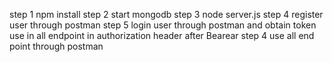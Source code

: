 step 1 npm install
step 2 start mongodb
step 3 node server.js
step 4 register user through postman
step 5 login user through postman and obtain token use in all endpoint in authorization header after Bearear 
step 4 use all end point through postman

